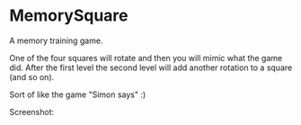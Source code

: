# MemorySquare

A memory training game.

One of the four squares will rotate and then you will mimic what the game did.
After the first level the second level will add another rotation to a square (and so on).

Sort of like the game "Simon says" :)

Screenshot:
